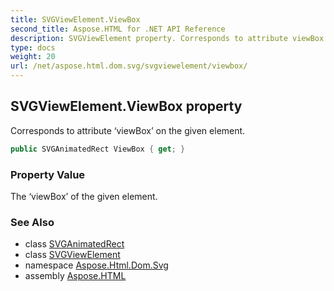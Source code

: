```yaml
---
title: SVGViewElement.ViewBox
second_title: Aspose.HTML for .NET API Reference
description: SVGViewElement property. Corresponds to attribute viewBox on the given element
type: docs
weight: 20
url: /net/aspose.html.dom.svg/svgviewelement/viewbox/
---
```

## SVGViewElement.ViewBox property

Corresponds to attribute ‘viewBox’ on the given element.

```csharp
public SVGAnimatedRect ViewBox { get; }
```

### Property Value

The ‘viewBox’ of the given element.

### See Also

* class [SVGAnimatedRect](../../../aspose.html.dom.svg.datatypes/svganimatedrect/)
* class [SVGViewElement](../)
* namespace [Aspose.Html.Dom.Svg](../../../aspose.html.dom.svg/)
* assembly [Aspose.HTML](../../../)
